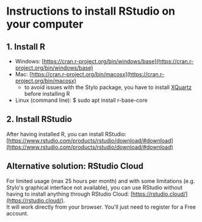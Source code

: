 # Instructions to install RStudio on your computer

## 1. Install R

- Windows: [https://cran.r-project.org/bin/windows/base](https://cran.r-project.org/bin/windows/base)
- Mac: [https://cran.r-project.org/bin/macosx](https://cran.r-project.org/bin/macosx) 
  - to avoid issues with the Stylo package, you have to install [XQuartz](https://www.xquartz.org/) before installing R
- Linux (command line): $ sudo apt install r-base-core

## 2. Install RStudio

After having installed R, you can install RStudio: [https://www.rstudio.com/products/rstudio/download/#download](https://www.rstudio.com/products/rstudio/download/#download)

## Alternative solution: RStudio Cloud

For limited usage (max 25 hours per month) and with some limitations (e.g. Stylo's graphical interface not available), you can use RStudio without having to install anything through RStudio Cloud: [https://rstudio.cloud/](https://rstudio.cloud/).  
It will work directly from your browser. You'll just need to register for a Free account.
